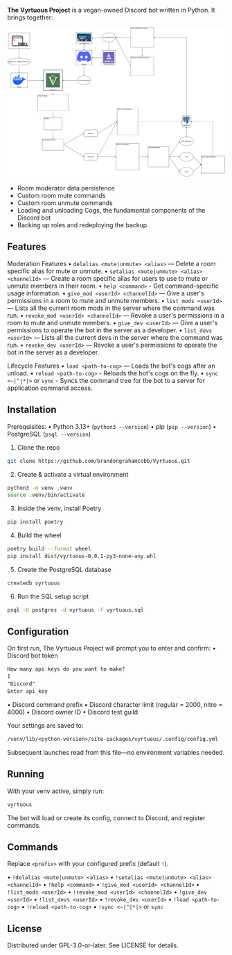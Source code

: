**The Vyrtuous Project** is a vegan-owned Discord bot written in Python. It brings together:

![Vyrtuous UML Diagram](resources/pictures/VyrtuousUML.svg)

* Room moderator data persistence
* Custom room mute commands
* Custom room unmute commands
* Loading and unloading Cogs, the fundamental components of the Discord bot
* Backing up roles and redeploying the backup

## Features

Moderation Features
• `delalias <mute|unmute> <alias>` — Delete a room specific alias for mute or unmute.
• `setalias <mute|unmute> <alias> <channelId>` — Create a room specific alias for users to use to mute or unmute members in their room.
• `help <command>` - Get command-specific usage information.
• `give_mod <userId> <channelId>` — Give a user's permissions in a room to mute and unmute members.
• `list_mods <userId>` — Lists all the current room mods in the server where the command was run.
• `revoke_mod <userId> <channelId>` — Revoke a user's permissions in a room to mute and unmute members.
• `give_dev <userId>` — Give a user's permissions to operate the bot in the server as a developer.
• `list_devs <userId>` — Lists all the current devs in the server where the command was run.
• `revoke_dev <userId>` — Revoke a user's permissions to operate the bot in the server as a developer.

Lifecycle Features
• `load <path-to-cog>` — Loads the bot's cogs after an unload.
• `reload <path-to-cog>` - Reloads the bot's cogs on the fly.
• `sync <~|^|*|>` or `sync` - Syncs the command tree for the bot to a server for application command access.

## Installation

Prerequisites:
• Python 3.13+ (`python3 --version`)
• pip (`pip --version`)
• PostgreSQL (`psql --version`)

1. Clone the repo

```bash
git clone https://github.com/brandongrahamcobb/Vyrtuous.git
```

2. Create & activate a virtual environment

```bash
python3 -m venv .venv
source .venv/bin/activate
```

3. Inside the venv, install Poetry

```bash
pip install poetry
```

4. Build the wheel

```bash
poetry build --format wheel
pip install dist/vyrtuous-0.0.1-py3-none-any.whl
```

5. Create the PostgreSQL database

```bash
createdb vyrtuous
```

6. Run the SQL setup script

```bash
psql -U postgres -d vyrtuous -f vyrtuous.sql
```

## Configuration

On first run, The Vyrtuous Project will prompt you to enter and confirm:
• Discord bot token

```txt
How many api keys do you want to make?
1
"Discord"
Enter api_key
```

• Discord command prefix
• Discord character limit (regular = 2000, nitro = 4000)
• Discord owner ID
• Discord test guild

Your settings are saved to:

```txt
/venv/lib/<python-version>/site-packages/vyrtuous/.config/config.yml
```

Subsequent launches read from this file—no environment variables needed.

## Running

With your venv active, simply run:

```bash
vyrtuous
```

The bot will load or create its config, connect to Discord, and register commands.

## Commands

Replace `<prefix>` with your configured prefix (default `!`).

• `!delalias <mute|unmute> <alias>`
• `!setalias <mute|unmute> <alias> <channelId>`
• `!help <command>`
• `!give_mod <userId> <channelId>`
• `!list_mods <userId>`
• `!revoke_mod <userId> <channelId>`
• `!give_dev <userId>`
• `!list_devs <userId>`
• `!revoke_dev <userId>`
• `!load <path-to-cog>`
• `!reload <path-to-cog>`
• `!sync <~|^|*|>` or `sync`

## License

Distributed under GPL-3.0-or-later. See LICENSE for details.
